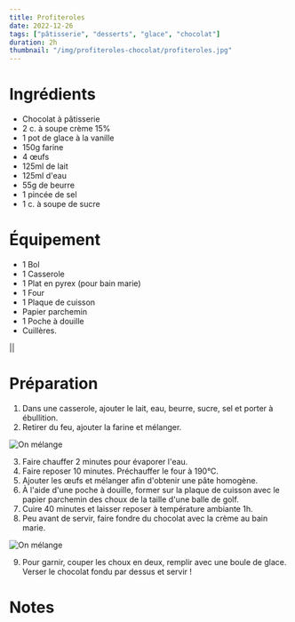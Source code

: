 ```yaml
---
title: Profiteroles
date: 2022-12-26
tags: ["pâtisserie", "desserts", "glace", "chocolat"]
duration: 2h
thumbnail: "/img/profiteroles-chocolat/profiteroles.jpg"
---
```


# Ingrédients

+ Chocolat à pâtisserie
+ 2 c. à soupe crème 15%
+ 1 pot de glace à la vanille
+ 150g farine
+ 4 œufs
+ 125ml de lait
+ 125ml d'eau
+ 55g de beurre
+ 1 pincée de sel
+ 1 c. à soupe de sucre

# Équipement

+ 1 Bol
+ 1 Casserole
+ 1 Plat en pyrex (pour bain marie)
+ 1 Four
+ 1 Plaque de cuisson
+ Papier parchemin
+ 1 Poche à douille
+ Cuillères.

||

# Préparation

1. Dans une casserole, ajouter le lait, eau, beurre, sucre, sel et porter à ébullition.
2. Retirer du feu, ajouter la farine et mélanger.

![On mélange](/img/profiteroles-chocolat/step-2.jpg)

3. Faire chauffer 2 minutes pour évaporer l'eau.
4. Faire reposer 10 minutes. Préchauffer le four à 190°C.
5. Ajouter les œufs et mélanger afin d'obtenir une pâte homogène.
6. À l'aide d'une poche à douille, former sur la plaque de cuisson avec le papier parchemin
des choux de la taille d'une balle de golf.
7. Cuire 40 minutes et laisser reposer à température ambiante 1h.
8. Peu avant de servir, faire fondre du chocolat avec la crème au bain marie.

![On mélange](/img/profiteroles-chocolat/step-8.jpg)


9. Pour garnir, couper les choux en deux, remplir avec une boule de glace. Verser le chocolat
fondu par dessus et servir !

# Notes
